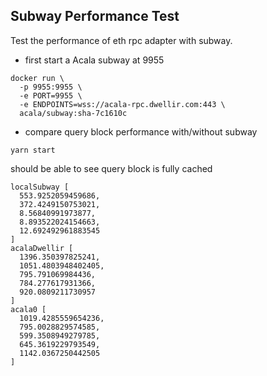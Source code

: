 ## Subway Performance Test
Test the performance of eth rpc adapter with subway.

- first start a Acala subway at 9955
```
docker run \
  -p 9955:9955 \
  -e PORT=9955 \
  -e ENDPOINTS=wss://acala-rpc.dwellir.com:443 \
  acala/subway:sha-7c1610c
```

- compare query block performance with/without subway 
```
yarn start
```

should be able to see query block is fully cached
```
localSubway [
  553.9252059459686,
  372.4249150753021,
  8.56840991973877,
  8.893522024154663,
  12.692492961883545
]
acalaDwellir [
  1396.350397825241,
  1051.4803948402405,
  795.791069984436,
  784.277617931366,
  920.0809211730957
]
acala0 [
  1019.4285559654236,
  795.0028829574585,
  599.3508949279785,
  645.3619229793549,
  1142.0367250442505
]
```